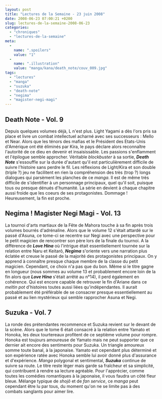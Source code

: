 ```yaml
---
layout: post
title: "Lectures de la Semaine - 23 juin 2008"
date: 2008-06-23 07:00:21 +0200
slug: lectures-de-la-semaine-2008-06-23
categories:
  - "chroniques"
  - "lectures-de-la-semaine"
meta:
  -
    name: ".spoilers"
    value: "1"
  -
    name: ".illustration"
    value: "manga/kana/death_note/couv_009.jpg"
tags:
  - "lectures"
  - "manga"
  - "suzuka"
  - "death-note"
  - "negima"
  - "magister-negi-magi"
---
```


Death Note - Vol. 9
-------------------

 Depuis quelques volumes déjà, L n'est plus. Light Yagami a dès l'ors pris sa place et livre un combat intellectuel acharné avec ses successeurs : Mello et Near. Alors que les ténors des mafias et le Président des Etats-Unis d'Amérique ont été éliminés par Kira, le pays déclare alors reconnaître l'autorité de ce dieu en devenir et insaisissable. Les passions s'enflamment et l'épilogue semble approcher. Véritable _blockbuster_ à sa sortie, _**Death Note**_ s'essouffle sur la durée d'autant qu'il est particulièrement difficile de suivre l'histoire sans perdre le fil. Les réflexions de Light/Kira et son double (triple ?) jeu ne facilitent en rien la compréhension des très (trop ?) longs dialogues qui parsèment les planches de ce _manga_. Il est de même très difficile de s'identifier à un personnage principaux, quel qu'il soit, puisque tous ou presque dénués d'humanité. La série en devient à chaque chapitre aussi froide que les coeurs de ses protagonistes. Dommage ! Heureusement, la fin est proche.

Negima ! Magister Negi Magi - Vol. 13
-------------------------------------

 La tournoi d'arts martiaux de la Fête de Mahora touche à sa fin après trois volumes bourrés d'adrénaline. Alors que le volume 12 s'était attardé sur le passé d'Asuna, ce tome-ci se recentre sur Negi avec une perspective pour le petit magicien de rencontrer son père lors de la finale du tournoi. A la différence de _**Love Hina**_ où l'intrigue était essentiellement tournée sur la relation entre Naru et Keitarô, _**Negima**_ s'oriente vers une narration plus éclatée et creuse le passé de la majorité des protagonistes principaux. On y apprend à connaître presque chaque membre de la classe du petit magicien. Cependant, ce choix n'a pas que du bon. Même si le titre gagne en longueur (nous sommes au volume 13 et probablement encore loin de la fin alors que _**Love Hina**_ s'était arrêté au n°14), il perd également en cohérence. Qui est encore capable de retrouver le fin d'Ariane dans ce _meltin pot_ d'histoires toutes aussi liées qu'indépendantes. Il aurait probablement été préférable de se consacrer presque essentiellement au passé et au lien mystérieux qui semble rapprocher Asuna et Negi.

Suzuka - Vol. 7
---------------

 La ronde des prétendantes recommence et Suzuka revient sur le devant de la scène. Alors que le tome 6 était consacré à la relation entre Yamato et Honoka, les deux tourtereaux profitent de ce septième volume pour rompre. Honoka est toujours amoureuse de Yamato mais ne peut supporter que ce dernier ait encore des sentiments pour Suzuka. Un triangle amoureux somme toute banal, à la japonaise. Yamato est cependant plus déterminé et son expérience ratée avec Honoka semble lui avoir donné plus d'assurance et d'expérience. _Manga_ polygonal et sentimental, _**Suzuka**_ continue de suivre sa route. Le titre reste léger mais garde sa fraîcheur et sa simplicité, qui contribuent à rendre sa lecture agréable. Pour l'apprécier, comme toutes les comédies romantiques à la japonaise, il vous faudra un côté fleur bleue. Mélange typique de _shojô_ et de _fan service_, ce _manga_ peut cependant être lu par tous, du moment qu'on ne se limite pas à des combats sanglants pour aimer lire.